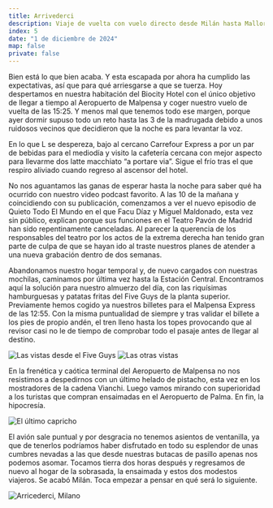 ```yaml
---
title: Arrivederci
description: Viaje de vuelta con vuelo directo desde Milán hasta Mallorca.
index: 5
date: "1 de diciembre de 2024"
map: false
private: false
---
```

Bien está lo que bien acaba. Y esta escapada por ahora ha cumplido las expectativas, así que para qué arriesgarse a que se tuerza. Hoy despertamos en nuestra habitación del Biocity Hotel con el único objetivo de llegar a tiempo al Aeropuerto de Malpensa y coger nuestro vuelo de vuelta de las 15:25. Y menos mal que tenemos todo ese margen, porque ayer dormir supuso todo un reto hasta las 3 de la madrugada debido a unos ruidosos vecinos que decidieron que la noche es para levantar la voz.

En lo que L se despereza, bajo al cercano Carrefour Express a por un par de bebidas para el mediodía y visito la cafetería cercana con mejor aspecto para llevarme dos latte macchiato “a portare via”. Sigue el frío tras el que respiro aliviado cuando regreso al ascensor del hotel.

No nos aguantamos las ganas de esperar hasta la noche para saber qué ha ocurrido con nuestro video podcast favorito. A las 10 de la mañana y coincidiendo con su publicación, comenzamos a ver el nuevo episodio de Quieto Todo El Mundo en el que Facu Díaz y Miguel Maldonado, esta vez sin público, explican porque sus funciones en el Teatro Pavón de Madrid han sido repentinamente canceladas. Al parecer la querencia de los responsables del teatro por los actos de la extrema derecha han tenido gran parte de culpa de que se hayan ido al traste nuestros planes de atender a una nueva grabación dentro de dos semanas.

Abandonamos nuestro hogar temporal y, de nuevo cargados con nuestras mochilas, caminamos por última vez hasta la Estación Central. Encontramos aquí la solución para nuestro almuerzo del día, con las riquísimas hamburguesas y patatas fritas del Five Guys de la planta superior. Previamente hemos cogido ya nuestros billetes para el Malpensa Express de las 12:55. Con la misma puntualidad de siempre y tras validar el billete a los pies de propio andén, el tren lleno hasta los topes provocando que al revisor casi no le de tiempo de comprobar todo el pasaje antes de llegar al destino.

![Las vistas desde el Five Guys](M24D04A01)
![Las otras vistas](M24D04A02)

En la frenética y caótica terminal del Aeropuerto de Malpensa no nos resistimos a despedirnos con un último helado de pistacho, esta vez en los mostradores de la cadena Vianchi. Luego vamos mirando con superioridad a los turistas que compran ensaimadas en el Aeropuerto de Palma. En fin, la hipocresía.

![El último capricho](M24D04A03)

El avión sale puntual y por desgracia no tenemos asientos de ventanilla, ya que de tenerlos podríamos haber disfrutado en todo su esplendor de unas cumbres nevadas a las que desde nuestras butacas de pasillo apenas nos podemos asomar. Tocamos tierra dos horas después y regresamos de nuevo al hogar de la sobrasada, la ensaimada y estos dos modestos viajeros. Se acabó Milán. Toca empezar a pensar en qué será lo siguiente.

![Arricederci, Milano](M24D04A04)